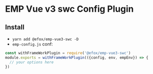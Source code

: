 # EMP Vue v3 swc Config Plugin

## Install 
+ `yarn add @efox/emp-vue3-swc -D` 
+ `emp-config.js` conf:
```javascript
const withFrameWorkPlugin = require('@efox/emp-vue3-swc')
module.exports = withFrameWorkPlugin(({config, env, empEnv}) => {
  // your options here
})
```